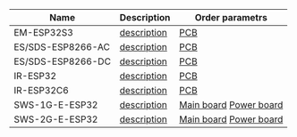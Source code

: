 | Name | Description | Order parametrs |
| ------------- | ------------- | ------------- |
| EM-ESP32S3  | [description](/EM/ESP32S3/README.md)  |[PCB](/EM/ESP32S3/PCB/README.md)  |
| ES/SDS-ESP8266-AC  | [description](/ES/SDS/ESP8266/AC/README.md) | [PCB](/ES/SDS/ESP8266/AC/PCB/README.md) |
| ES/SDS-ESP8266-DC  | [description](/ES/SDS/ESP8266/DC/README.md) | [PCB](/ES/SDS/ESP8266/DC/PCB/README.md) |
| IR-ESP32  | [description](/IR/ESP32/README.md) | [PCB](/IR/ESP32/PCB/README.md) |
| IR-ESP32C6 | [description](/IR/ESP32C6/README.md) | [PCB](/IR/ESP32C6/PCB/README.md) |
| SWS-1G-E-ESP32 | [description](/SWS/1G-E/ESP32/README.md) | [Main board](/SWS/1G-E/ESP32/PCB/Main_board/README.md) [Power board](/SWS/2G-E/ESP32/PCB/Power_board/README.md) |
| SWS-2G-E-ESP32 | [description](/SWS/2G-E/ESP32/README.md) | [Main board](/SWS/2G-E/ESP32/PCB/Main_board/README.md) [Power board](/SWS/2G-E/ESP32/PCB/Power_board/README.md) |
